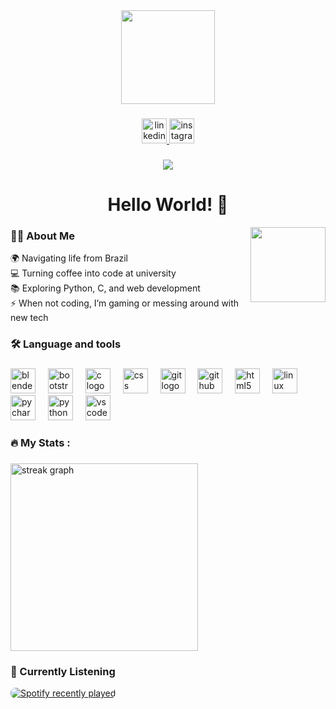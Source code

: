 <div align="center">
  <img height="150" src="https://media0.giphy.com/media/v1.Y2lkPTc5MGI3NjExcHo0d3UwNDVlZ2o5ODZ1NzNlZWk1Y3psdW4yeWxqNWlicnQ2bmlneCZlcD12MV9pbnRlcm5hbF9naWZfYnlfaWQmY3Q9cw/dsW9sCnEb5SBtffGqC/giphy.gif"  />
</div>

###

<div align="center">
  <a href="https://www.linkedin.com/in/rafael-knebel/?locale=en_US" target="_blank">
    <img src="https://img.shields.io/static/v1?message=LinkedIn&logo=linkedin&label=&color=0077B5&logoColor=white&labelColor=&style=for-the-badge" height="40" alt="linkedin logo"  />
  </a>
  <a href="https://www.instagram.com/rafaelkn_/" target="_blank">
    <img src="https://img.shields.io/static/v1?message=Instagram&logo=instagram&label=&color=E4405F&logoColor=white&labelColor=&style=for-the-badge" height="40" alt="instagram logo"  />
  </a>
</div>

###

<div align="center">
  <img src="https://visitor-badge.laobi.icu/badge?page_id=rafaelkn.rafaelkn&left_color=black&right_color=rebeccapurple"  />
</div>


<h1 align="center">Hello World! 👋</h1>

<img align="right" height="120" src="https://media.giphy.com/media/v1.Y2lkPTc5MGI3NjExbjZka3kxdnJjNzdmemt4Y3VrM2J0aHF4ejRuM2pkOXBmMGJ6Mm05NCZlcD12MV9zdGlja2Vyc19zZWFyY2gmY3Q9cw/BuNGhfgf3MdmsybmJt/giphy.gif"  />

<h3 align="left">👩‍💻  About Me</h3>
<p align="left">🌍 Navigating life from Brazil  <br>💻 Turning coffee into code at university  <br>📚 Exploring Python, C, and web development  <br>⚡ When not coding, I’m gaming or messing around with new tech</p>

<h3 align="left">🛠 Language and tools</h3>

###

<div align="left">
  <img src="https://cdn.jsdelivr.net/gh/devicons/devicon/icons/blender/blender-original.svg" height="40" alt="blender logo"  />
  <img width="12" />
  <img src="https://cdn.jsdelivr.net/gh/devicons/devicon/icons/bootstrap/bootstrap-original.svg" height="40" alt="bootstrap logo"  />
  <img width="12" />
  <img src="https://cdn.jsdelivr.net/gh/devicons/devicon/icons/c/c-original.svg" height="40" alt="c logo"  />
  <img width="12" />
  <img src="https://cdn.jsdelivr.net/gh/devicons/devicon/icons/css3/css3-original.svg" height="40" alt="css logo"  />
  <img width="12" />
  <img src="https://cdn.jsdelivr.net/gh/devicons/devicon/icons/git/git-original.svg" height="40" alt="git logo"  />
  <img width="12" />
  <img src="https://cdn.jsdelivr.net/gh/devicons/devicon/icons/github/github-original.svg" height="40" alt="github logo"  />
  <img width="12" />
  <img src="https://cdn.jsdelivr.net/gh/devicons/devicon/icons/html5/html5-original.svg" height="40" alt="html5 logo"  />
  <img width="12" />
  <img src="https://cdn.jsdelivr.net/gh/devicons/devicon/icons/linux/linux-original.svg" height="40" alt="linux logo"  />
  <img width="12" />
  <img src="https://cdn.jsdelivr.net/gh/devicons/devicon/icons/pycharm/pycharm-original.svg" height="40" alt="pycharm logo"  />
  <img width="12" />
  <img src="https://cdn.jsdelivr.net/gh/devicons/devicon/icons/python/python-original.svg" height="40" alt="python logo"  />
  <img width="12" />
  <img src="https://cdn.jsdelivr.net/gh/devicons/devicon/icons/vscode/vscode-original.svg" height="40" alt="vscode logo"  />
</div>

###

<h3 align="left">🔥   My Stats :</h3>

###

<div align="left">
  <img src="https://streak-stats.demolab.com?user=rafaelkn&locale=en&mode=daily&theme=midnight-purple&hide_border=false&border_radius=5&order=3" height="300" alt="streak graph"  />
</div>

###

<h3>🎵 Currently Listening</h3>

<a href="https://open.spotify.com/user/31kqb3ouoecz2mo54yd2cjhw64mi">
  <img 
    src="https://spotify-recently-played-readme.vercel.app/api?user=31kqb3ouoecz2mo54yd2cjhw64mi&unique={true|1|on|yes}" 
    alt="Spotify recently played"
    style="max-width: 100%; height: auto; border-radius: 8px;"
  />
</a>
